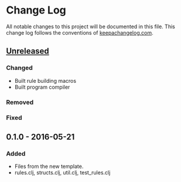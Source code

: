 # Change Log
All notable changes to this project will be documented in this file. This change log follows the conventions of [keepachangelog.com](http://keepachangelog.com/).

## [Unreleased]
### Changed
- Built rule building macros
- Built program compiler

### Removed

### Fixed

## 0.1.0 - 2016-05-21
### Added
- Files from the new template.
- rules.clj, structs.clj, util.clj, test_rules.clj

[Unreleased]: https://github.com/your-name/kanonas/compare/0.1.1...HEAD
